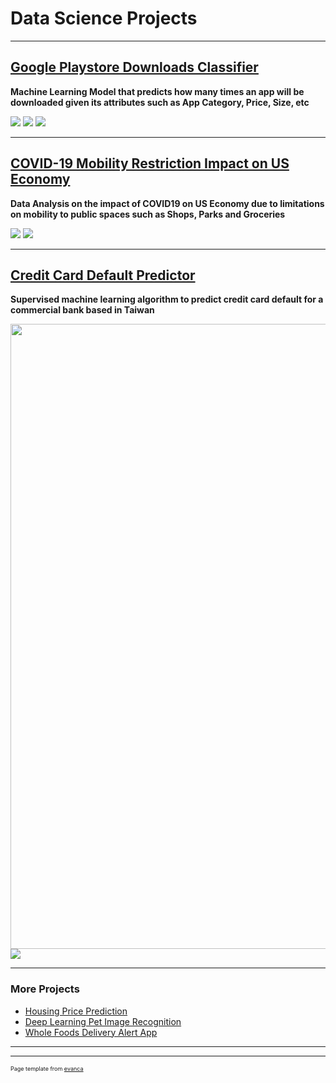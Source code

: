 # Data Science Projects 

---

## [Google Playstore Downloads Classifier](https://github.com/kevin7303/Google-Playstore-Classification-Model)
**Machine Learning Model that predicts how many times an app will be downloaded given its attributes such as App Category, Price, Size, etc**

<img src="images/App Ratings based on Price and Category.png?raw=true"/>
<img src="images/Apps per bracket.png?raw=true"/>
<img src="images/Apps per category.png?raw=true"/>


---
## [COVID-19 Mobility Restriction Impact on US Economy](https://github.com/kevin7303/COVID-Mobility-and-US-economy)
**Data Analysis on the impact of COVID19 on US Economy due to limitations on mobility to public spaces such as Shops, Parks and Groceries**

<img src="images/USA.jfif?raw=true"/>
<img src="images/sp500.png?raw=true"/>


---
## [Credit Card Default Predictor](https://github.com/kevin7303/Credit-Card-Default-Predictor)
**Supervised machine learning algorithm to predict credit card default for a commercial bank based in Taiwan**

<img src="images/Age.PNG?raw=true" height="1000" />
<img src="images/Education.PNG?raw=true"/>

---

### More Projects

- [Housing Price Prediction](https://github.com/kevin7303/Housing-Price-Prediction-Model)
- [Deep Learning Pet Image Recognition](https://github.com/kevin7303/Deep-Learning---Dogs_Cats)
- [Whole Foods Delivery Alert App](https://github.com/kevin7303/Whole-foods-Delivery-Slot-Alert)

---




---
<p style="font-size:9px">Page template from <a href="https://github.com/evanca/quick-portfolio">evanca</a></p>
<!-- Remove above link if you don't want to attibute -->
